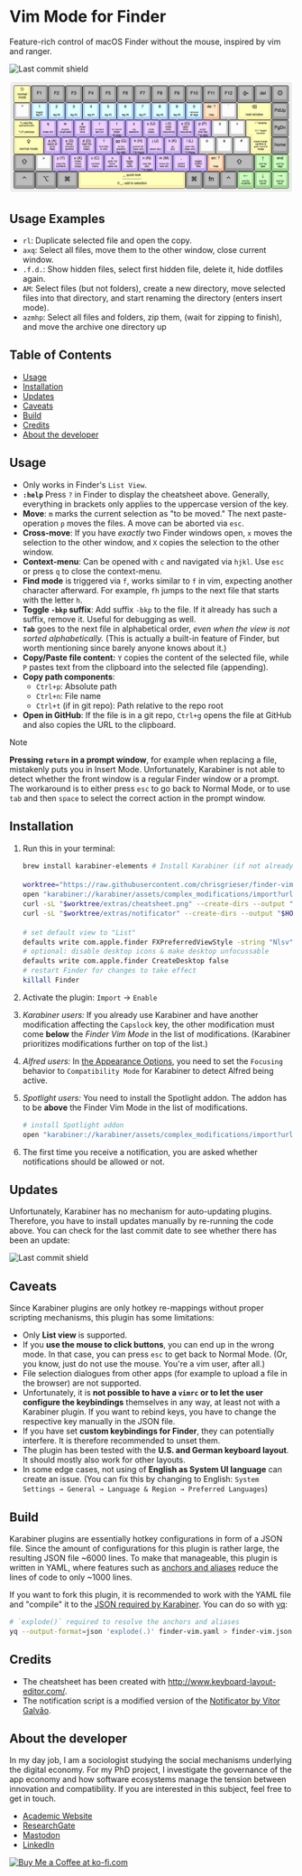 # Vim Mode for Finder
Feature-rich control of macOS Finder without the mouse, inspired by vim and
ranger.

![Last commit shield](https://img.shields.io/github/last-commit/chrisgrieser/finder-vim-mode?style=plastic)

![Finder Vim Cheatsheet](./extras/cheatsheet.png)

## Usage Examples
- `rl`: Duplicate selected file and open the copy.
- `axq`: Select all files, move them to the other window, close current window.
- `.f.d.`: Show hidden files, select first hidden file, delete it, hide dotfiles
  again.
- `AM`: Select files (but not folders), create a new directory, move selected
  files into that directory, and start renaming the directory (enters insert
  mode).
- `azmhp`: Select all files and folders, zip them, (wait for zipping to finish),
  and move the archive one directory up

## Table of Contents

<!-- toc -->

- [Usage](#usage)
- [Installation](#installation)
- [Updates](#updates)
- [Caveats](#caveats)
- [Build](#build)
- [Credits](#credits)
- [About the developer](#about-the-developer)

<!-- tocstop -->

## Usage
- Only works in Finder's `List View`.
- __`:help`__ Press `?` in Finder to display the cheatsheet above. Generally,
  everything in brackets only applies to the uppercase version of the key.
- __Move__: `m` marks the current selection as "to be moved." The next
  paste-operation `p` moves the files. A move can be aborted via `esc`.
- __Cross-move__: If you have *exactly* two Finder windows open, `x` moves the
  selection to the other window, and `X` copies the selection to the other
  window.
- __Context-menu__: Can be opened with `c` and navigated via `hjkl`. Use `esc`
  or press `q` to close the context-menu.
- __Find mode__ is triggered via `f`, works similar to `f` in vim, expecting
  another character afterward. For example, `fh` jumps to the next file that
  starts with the letter `h`.
- __Toggle `-bkp` suffix__: Add suffix `-bkp` to the file. If it already has
  such a suffix, remove it. Useful for debugging as well.
- __`Tab`__ goes to the next file in alphabetical order, *even when the view is
  not sorted alphabetically.* (This is actually a built-in feature of Finder,
  but worth mentioning since barely anyone knows about it.)
- __Copy/Paste file content:__ `Y` copies the content of the selected file, while
  `P` pastes text from the clipboard into the selected file (appending).
- __Copy path components__:
  + `Ctrl+p`: Absolute path
  + `Ctrl+n`: File name
  + `Ctrl+t` (if in git repo): Path relative to the repo root
- __Open in GitHub__: If the file is in a git repo, `Ctrl+g` opens the file at
  GitHub and also copies the URL to the clipboard.

> [!NOTE]
> __Pressing `return` in a prompt window__, for example when replacing a file,
> mistakenly puts you in Insert Mode. Unfortunately, Karabiner is not able to
> detect whether the front window is a regular Finder window or a prompt. The
> workaround is to either press `esc` to go back to Normal Mode, or to use `tab`
> and then `space` to select the correct action in the prompt window.

## Installation
1. Run this in your terminal:

    ```bash
    brew install karabiner-elements # Install Karabiner (if not already installed)

    worktree="https://raw.githubusercontent.com/chrisgrieser/finder-vim-mode/main"
    open "karabiner://karabiner/assets/complex_modifications/import?url=$worktree/finder-vim.json"
    curl -sL "$worktree/extras/cheatsheet.png" --create-dirs --output "$HOME/.config/karabiner/assets/finder-vim-mode/cheatsheet.png"
    curl -sL "$worktree/extras/notificator" --create-dirs --output "$HOME/.config/karabiner/assets/finder-vim-mode/notificator"

    # set default view to "List"
    defaults write com.apple.finder FXPreferredViewStyle -string "Nlsv"
    # optional: disable desktop icons & make desktop unfocussable
    defaults write com.apple.finder CreateDesktop false
    # restart Finder for changes to take effect
    killall Finder
    ```

2. Activate the plugin: `Import` → `Enable`
3. *Karabiner users:* If you already use Karabiner and have another modification
   affecting the `Capslock` key, the other modification must come __below__ the
   *Finder Vim Mode* in the list of modifications. (Karabiner prioritizes
   modifications further on top of the list.)
   <!-- LTeX: enabled=false -->
4. *Alfred users:* In [the Appearance
   Options](https://www.alfredapp.com/help/appearance/#options), you need to set
   the `Focusing` behavior to `Compatibility Mode` for Karabiner to detect
   Alfred being active.
   <!-- LTeX: enabled=true -->
5. *Spotlight users:* You need to install the Spotlight addon. The addon has to
   be __above__ the Finder Vim Mode in the list of modifications.

    ```bash
    # install Spotlight addon
    open "karabiner://karabiner/assets/complex_modifications/import?url=https://raw.githubusercontent.com/chrisgrieser/finder-vim-mode/main/addons/finder-vim-spotlight-addon.json"
    ```

6. The first time you receive a notification, you are asked whether notifications
   should be allowed or not.

## Updates
Unfortunately, Karabiner has no mechanism for auto-updating plugins. Therefore,
you have to install updates manually by re-running the code above. You can check
for the last commit date to see whether there has been an update:

![Last commit shield](https://img.shields.io/github/last-commit/chrisgrieser/finder-vim-mode?style=plastic)

## Caveats
Since Karabiner plugins are only hotkey re-mappings without proper scripting
mechanisms, this plugin has some limitations:
- Only __List view__ is supported.
- If you __use the mouse to click buttons__, you can end up in the wrong mode.
  In that case, you can press `esc` to get back to Normal Mode. (Or, you know,
  just do not use the mouse. You're a vim user, after all.)
- File selection dialogues from other apps (for example to upload a file in the
  browser) are not supported.
- Unfortunately, it is __not possible to have a `vimrc` or to let the user
  configure the keybindings__ themselves in any way, at least not with a
  Karabiner plugin. If you want to rebind keys, you have to change the
  respective key manually in the JSON file.
- If you have set __custom keybindings for Finder__, they can potentially
  interfere. It is therefore recommended to unset them.
- The plugin has been tested with the __U.S. and German keyboard layout__. It
  should mostly also work for other layouts.
- In some edge cases, not using of __English as System UI language__ can create an
  issue. (You can fix this by changing to English: `System Settings → General →
  Language & Region → Preferred Languages`)

## Build
Karabiner plugins are essentially hotkey configurations in form of a JSON file.
Since the amount of configurations for this plugin is rather large, the
resulting JSON file ~6000 lines. To make that manageable, this plugin is written
in YAML, where features such as [anchors and
aliases](https://www.linode.com/docs/guides/yaml-anchors-aliases-overrides-extensions/)
reduce the lines of code to only ~1000 lines.

If you want to fork this plugin, it is recommended to work with the YAML file
and "compile" it to the [JSON required by
Karabiner](https://karabiner-elements.pqrs.org/docs/json/complex-modifications-manipulator-definition/).
You can do so with [yq](https://github.com/mikefarah/yq):

```bash
# `explode()` required to resolve the anchors and aliases
yq --output-format=json 'explode(.)' finder-vim.yaml > finder-vim.json
```

## Credits
- The cheatsheet has been created with <http://www.keyboard-layout-editor.com/>.
- The notification script is a modified version of the [Notificator by Vítor
  Galvão](https://github.com/vitorgalvao/notificator).

<!-- vale Google.FirstPerson = NO -->
## About the developer
In my day job, I am a sociologist studying the social mechanisms underlying the
digital economy. For my PhD project, I investigate the governance of the app
economy and how software ecosystems manage the tension between innovation and
compatibility. If you are interested in this subject, feel free to get in touch.

- [Academic Website](https://chris-grieser.de/)
- [ResearchGate](https://www.researchgate.net/profile/Christopher-Grieser)
- [Mastodon](https://pkm.social/@pseudometa)
- [LinkedIn](https://www.linkedin.com/in/christopher-grieser-ba693b17a/)

<a href='https://ko-fi.com/Y8Y86SQ91' target='_blank'>
<img height='36' style='border:0px;height:36px;'
src='https://cdn.ko-fi.com/cdn/kofi1.png?v=3' border='0' alt='Buy Me a Coffee at
ko-fi.com' /></a>

